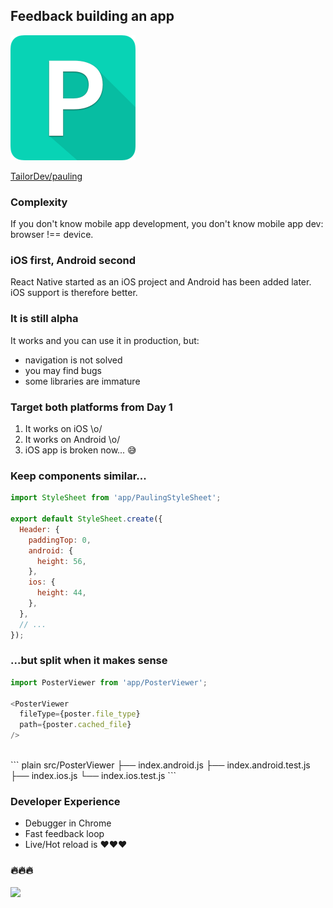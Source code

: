 ## Feedback building an app

<img src="assets/images/pauling.png" style="height: 200px">

[TailorDev/pauling](https://github.com/TailorDev/pauling)


### Complexity

If you don't know mobile app development, you don't know mobile app dev: browser
!== device.


### iOS first, Android second

React Native started as an iOS project and Android has been added later. iOS
support is therefore better.


### It is still alpha

It works and you can use it in production, but:

- navigation is not solved
- you may find bugs
- some libraries are immature


### Target both platforms from Day 1

1. It works on iOS \o/
2. It works on Android \o/
3. iOS app is broken now... 😅


### Keep components similar...

``` js
import StyleSheet from 'app/PaulingStyleSheet';

export default StyleSheet.create({
  Header: {
    paddingTop: 0,
    android: {
      height: 56,
    },
    ios: {
      height: 44,
    },
  },
  // ...
});
```


### ...but split when it makes sense

``` js
import PosterViewer from 'app/PosterViewer';

<PosterViewer
  fileType={poster.file_type}
  path={poster.cached_file}
/>
```

<br>
``` plain
src/PosterViewer
├── index.android.js
├── index.android.test.js
├── index.ios.js
└── index.ios.test.js
```


### Developer Experience

- Debugger in Chrome
- Fast feedback loop
- Live/Hot reload is ❤️❤️❤️


### 🔥🔥🔥

![](assets/images/hot-reload.gif)
